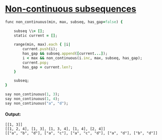 [1]: http://rosettacode.org/wiki/Non-continuous_subsequences

# [Non-continuous subsequences][1]

```ruby
func non_continuous(min, max, subseq, has_gap=false) {
 
    subseq \\= [];
    static current = [];
 
    range(min, max).each { |i|
        current.push(i);
        has_gap && subseq.append([current...]);
        i < max && non_continuous(i.inc, max, subseq, has_gap);
        current.pop;
        has_gap = current.len?;
    }
 
    subseq;
}
 
say non_continuous(1, 3);
say non_continuous(1, 4);
say non_continuous("a", "d");
```

#### Output:
```
[[1, 3]]
[[1, 2, 4], [1, 3], [1, 3, 4], [1, 4], [2, 4]]
[["a", "b", "d"], ["a", "c"], ["a", "c", "d"], ["a", "d"], ["b", "d"]]
```